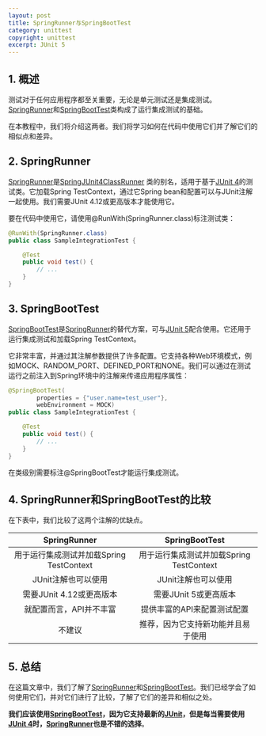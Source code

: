 ```yaml
---
layout: post
title: SpringRunner与SpringBootTest
category: unittest
copyright: unittest
excerpt: JUnit 5
---
```


## 1. 概述

测试对于任何应用程序都至关重要，无论是单元测试还是集成测试。[SpringRunner](https://www.baeldung.com/junit-springrunner-vs-mockitojunitrunner#springrunner)和[SpringBootTest](https://www.baeldung.com/spring-boot-testing#integration-testing-with-springboottest)类构成了运行集成测试的基础。

在本教程中，我们将介绍这两者。我们将学习如何在代码中使用它们并了解它们的相似点和差异。

## 2. SpringRunner

[SpringRunner](https://www.baeldung.com/junit-springrunner-vs-mockitojunitrunner#springrunner)是[SpringJUnit4ClassRunner](https://www.baeldung.com/springjunit4classrunner-parameterized#springjunit4classrunner) 类的别名，适用于基于[JUnit 4](https://www.baeldung.com/junit-4-custom-runners)的测试类。它加载Spring TestContext，通过它Spring bean和配置可以与JUnit注解一起使用。我们需要JUnit 4.12或更高版本才能使用它。

要在代码中使用它，请使用@RunWith(SpringRunner.class)标注测试类：

```java
@RunWith(SpringRunner.class)
public class SampleIntegrationTest {

    @Test
    public void test() {
        // ...
    }
}
```

## 3. SpringBootTest

[SpringBootTest](https://www.baeldung.com/spring-boot-testing#integration-testing-with-springboottest)是[SpringRunner](https://www.baeldung.com/junit-springrunner-vs-mockitojunitrunner#springrunner)的替代方案，可与[JUnit 5](https://www.baeldung.com/junit-5)配合使用。它还用于运行集成测试和加载Spring TestContext。

它非常丰富，并通过其注解参数提供了许多配置。它支持各种Web环境模式，例如MOCK、RANDOM_PORT、DEFINED_PORT和NONE。我们可以通过在测试运行之前注入到Spring环境中的注解来传递应用程序属性：

```java
@SpringBootTest(
        properties = {"user.name=test_user"},
        webEnvironment = MOCK)
public class SampleIntegrationTest {

    @Test
    public void test() {
        // ...
    }
}
```

在类级别需要标注@SpringBootTest才能运行集成测试。

## 4. SpringRunner和SpringBootTest的比较

在下表中，我们比较了这两个注解的优缺点。

|         SpringRunner          |        SpringBootTest         |
|:-----------------------------:|:-----------------------------:|
| 用于运行集成测试并加载Spring TestContext | 用于运行集成测试并加载Spring TestContext |
|         JUnit注解也可以使用          |         JUnit注解也可以使用          |
|       需要JUnit 4.12或更高版本       |        需要JUnit 5或更高版本         |
|         就配置而言，API并不丰富         |        提供丰富的API来配置测试配置        |
|              不建议              |       推荐，因为它支持新功能并且易于使用       |

## 5. 总结

在这篇文章中，我们了解了[SpringRunner](https://www.baeldung.com/junit-springrunner-vs-mockitojunitrunner#springrunner)和[SpringBootTest](https://www.baeldung.com/spring-boot-testing#integration-testing-with-springboottest)。我们已经学会了如何使用它们，并对它们进行了比较，了解了它们的差异和相似之处。

**我们应该使用[SpringBootTest](https://www.baeldung.com/spring-boot-testing#integration-testing-with-springboottest)，因为它支持最新的[JUnit](https://www.baeldung.com/junit-5)，但是每当需要使用[JUnit 4](https://www.baeldung.com/junit-4-custom-runners)时，[SpringRunner](https://www.baeldung.com/junit-springrunner-vs-mockitojunitrunner#springrunner)也是不错的选择**。